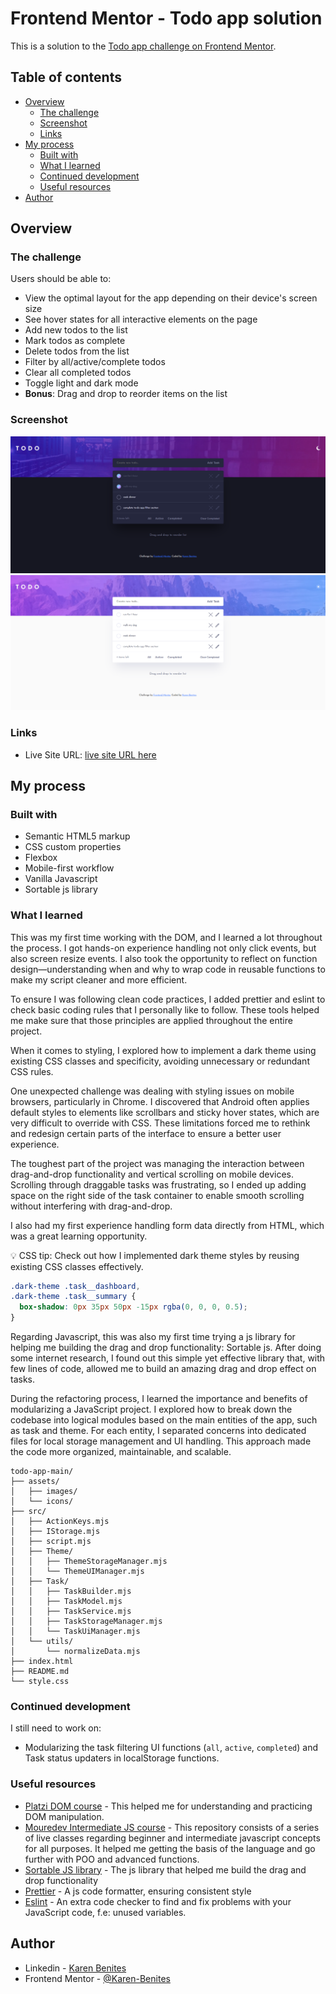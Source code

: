 # Frontend Mentor - Todo app solution

This is a solution to the [Todo app challenge on Frontend Mentor](https://www.frontendmentor.io/challenges/todo-app-Su1_KokOW).

## Table of contents

- [Overview](#overview)
  - [The challenge](#the-challenge)
  - [Screenshot](#screenshot)
  - [Links](#links)
- [My process](#my-process)
  - [Built with](#built-with)
  - [What I learned](#what-i-learned)
  - [Continued development](#continued-development)
  - [Useful resources](#useful-resources)
- [Author](#author)

## Overview

### The challenge

Users should be able to:

- View the optimal layout for the app depending on their device's screen size
- See hover states for all interactive elements on the page
- Add new todos to the list
- Mark todos as complete
- Delete todos from the list
- Filter by all/active/complete todos
- Clear all completed todos
- Toggle light and dark mode
- **Bonus**: Drag and drop to reorder items on the list

### Screenshot

![screenshot dark](./assets/images/screenshot-dark.png)
![screenshot light](./assets/images/Screenshot-light.png)

### Links

- Live Site URL: [live site URL here](https://karen-benites.github.io/todo-app-main/)

## My process

### Built with

- Semantic HTML5 markup
- CSS custom properties
- Flexbox
- Mobile-first workflow
- Vanilla Javascript
- Sortable js library

### What I learned

This was my first time working with the DOM, and I learned a lot throughout the process. I got hands-on experience handling not only click events, but also screen resize events. I also took the opportunity to reflect on function design—understanding when and why to wrap code in reusable functions to make my script cleaner and more efficient.

To ensure I was following clean code practices, I added prettier and eslint to check basic coding rules that I personally like to follow. These tools helped me make sure that those principles are applied throughout the entire project.

When it comes to styling, I explored how to implement a dark theme using existing CSS classes and specificity, avoiding unnecessary or redundant CSS rules.

One unexpected challenge was dealing with styling issues on mobile browsers, particularly in Chrome. I discovered that Android often applies default styles to elements like scrollbars and sticky hover states, which are very difficult to override with CSS. These limitations forced me to rethink and redesign certain parts of the interface to ensure a better user experience.

The toughest part of the project was managing the interaction between drag-and-drop functionality and vertical scrolling on mobile devices. Scrolling through draggable tasks was frustrating, so I ended up adding space on the right side of the task container to enable smooth scrolling without interfering with drag-and-drop.

I also had my first experience handling form data directly from HTML, which was a great learning opportunity.

💡 CSS tip: Check out how I implemented dark theme styles by reusing existing CSS classes effectively.

```css
.dark-theme .task__dashboard,
.dark-theme .task__summary {
  box-shadow: 0px 35px 50px -15px rgba(0, 0, 0, 0.5);
}
```

Regarding Javascript, this was also my first time trying a js library for helping me building the drag and drop functionality: Sortable js. After doing some internet research, I found out this simple yet effective library that, with few lines of code, allowed me to build an amazing drag and drop effect on tasks.

During the refactoring process, I learned the importance and benefits of modularizing a JavaScript project. I explored how to break down the codebase into logical modules based on the main entities of the app, such as task and theme. For each entity, I separated concerns into dedicated files for local storage management and UI handling. This approach made the code more organized, maintainable, and scalable.

```
todo-app-main/
├── assets/
│   ├── images/
│   └── icons/
├── src/
│   ├── ActionKeys.mjs
│   ├── IStorage.mjs
│   ├── script.mjs
│   ├── Theme/
│   │   ├── ThemeStorageManager.mjs
│   │   └── ThemeUIManager.mjs
│   ├── Task/
│   │   ├── TaskBuilder.mjs
│   │   ├── TaskModel.mjs
│   │   ├── TaskService.mjs
│   │   ├── TaskStorageManager.mjs
│   │   └── TaskUiManager.mjs
│   └── utils/
│       └── normalizeData.mjs
├── index.html
├── README.md
└── style.css
```

### Continued development

I still need to work on:

- Modularizing the task filtering UI functions (`all`, `active`, `completed`) and Task status updaters in localStorage functions.

### Useful resources

- [Platzi DOM course](https://platzi.com/cursos/document-object-model/) - This helped me for understanding and practicing DOM manipulation.
- [Mouredev Intermediate JS course](https://github.com/mouredev/hello-javascript) - This repository consists of a series of live classes regarding beginner and intermediate javascript concepts for all purposes. It helped me getting the basis of the language and go further with POO and advanced functions.
- [Sortable JS library](https://sortablejs.github.io/Sortable/) - The js library that helped me build the drag and drop functionality
- [Prettier](https://prettier.io/docs/install) - A js code formatter, ensuring consistent style
- [Eslint](https://eslint.org/) - An extra code checker to find and fix problems with your JavaScript code, f.e: unused variables.

## Author

- Linkedin - [Karen Benites](https://www.linkedin.com/in/karenlbenites/)
- Frontend Mentor - [@Karen-Benites](https://www.frontendmentor.io/profile/Karen-Benites)